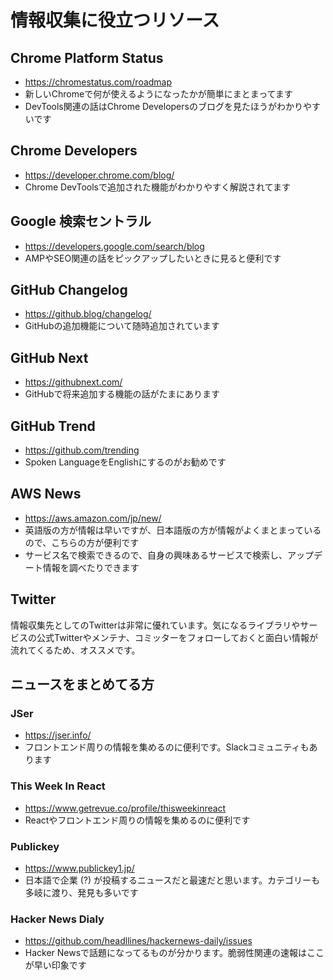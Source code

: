 # 情報収集に役立つリソース
## Chrome Platform Status
  - https://chromestatus.com/roadmap
  - 新しいChromeで何が使えるようになったかが簡単にまとまってます
  - DevTools関連の話はChrome Developersのブログを見たほうがわかりやすいです

## Chrome Developers
  - https://developer.chrome.com/blog/
  - Chrome DevToolsで追加された機能がわかりやすく解説されてます

## Google 検索セントラル
  - https://developers.google.com/search/blog
  - AMPやSEO関連の話をピックアップしたいときに見ると便利です

## GitHub Changelog
  - https://github.blog/changelog/
  - GitHubの追加機能について随時追加されています

## GitHub Next
  - https://githubnext.com/
  - GitHubで将来追加する機能の話がたまにあります

## GitHub Trend
  - https://github.com/trending
  - Spoken LanguageをEnglishにするのがお勧めです

## AWS News
  - https://aws.amazon.com/jp/new/
  - 英語版の方が情報は早いですが、日本語版の方が情報がよくまとまっているので、こちらの方が便利です
  - サービス名で検索できるので、自身の興味あるサービスで検索し、アップデート情報を調べたりできます

## Twitter
情報収集先としてのTwitterは非常に優れています。気になるライブラリやサービスの公式Twitterやメンテナ、コミッターをフォローしておくと面白い情報が流れてくるため、オススメです。

## ニュースをまとめてる方
### JSer
  - https://jser.info/
  - フロントエンド周りの情報を集めるのに便利です。Slackコミュニティもあります

### This Week In React
  - https://www.getrevue.co/profile/thisweekinreact
  - Reactやフロントエンド周りの情報を集めるのに便利です

### Publickey
  - https://www.publickey1.jp/
  - 日本語で企業 (?) が投稿するニュースだと最速だと思います。カテゴリーも多岐に渡り、発見も多いです

### Hacker News Dialy
  - https://github.com/headllines/hackernews-daily/issues
  - Hacker Newsで話題になってるものが分かります。脆弱性関連の速報はここが早い印象です
